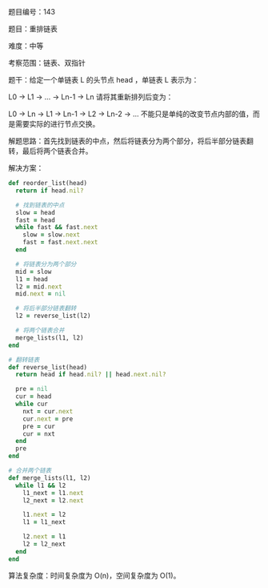 题目编号：143

题目：重排链表

难度：中等

考察范围：链表、双指针

题干：给定一个单链表 L 的头节点 head ，单链表 L 表示为：

L0 → L1 → … → Ln-1 → Ln
请将其重新排列后变为：

L0 → Ln → L1 → Ln-1 → L2 → Ln-2 → …
不能只是单纯的改变节点内部的值，而是需要实际的进行节点交换。

解题思路：首先找到链表的中点，然后将链表分为两个部分，将后半部分链表翻转，最后将两个链表合并。

解决方案：

```ruby
def reorder_list(head)
  return if head.nil?

  # 找到链表的中点
  slow = head
  fast = head
  while fast && fast.next
    slow = slow.next
    fast = fast.next.next
  end

  # 将链表分为两个部分
  mid = slow
  l1 = head
  l2 = mid.next
  mid.next = nil

  # 将后半部分链表翻转
  l2 = reverse_list(l2)

  # 将两个链表合并
  merge_lists(l1, l2)
end

# 翻转链表
def reverse_list(head)
  return head if head.nil? || head.next.nil?

  pre = nil
  cur = head
  while cur
    nxt = cur.next
    cur.next = pre
    pre = cur
    cur = nxt
  end
  pre
end

# 合并两个链表
def merge_lists(l1, l2)
  while l1 && l2
    l1_next = l1.next
    l2_next = l2.next

    l1.next = l2
    l1 = l1_next

    l2.next = l1
    l2 = l2_next
  end
end
```

算法复杂度：时间复杂度为 O(n)，空间复杂度为 O(1)。